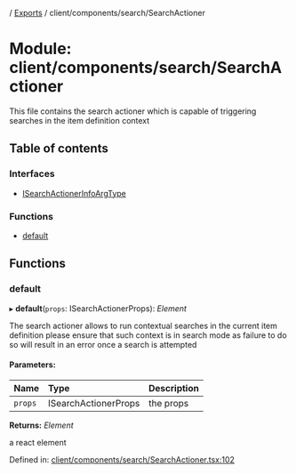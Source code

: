 [](../README.md) / [Exports](../modules.md) / client/components/search/SearchActioner

# Module: client/components/search/SearchActioner

This file contains the search actioner which is capable of triggering searches
in the item definition context

## Table of contents

### Interfaces

- [ISearchActionerInfoArgType](../interfaces/client_components_search_searchactioner.isearchactionerinfoargtype.md)

### Functions

- [default](client_components_search_searchactioner.md#default)

## Functions

### default

▸ **default**(`props`: ISearchActionerProps): *Element*

The search actioner allows to run contextual searches in the current item definition
please ensure that such context is in search mode as failure to do so will result
in an error once a search is attempted

#### Parameters:

Name | Type | Description |
:------ | :------ | :------ |
`props` | ISearchActionerProps | the props   |

**Returns:** *Element*

a react element

Defined in: [client/components/search/SearchActioner.tsx:102](https://github.com/onzag/itemize/blob/5fcde7cf/client/components/search/SearchActioner.tsx#L102)
